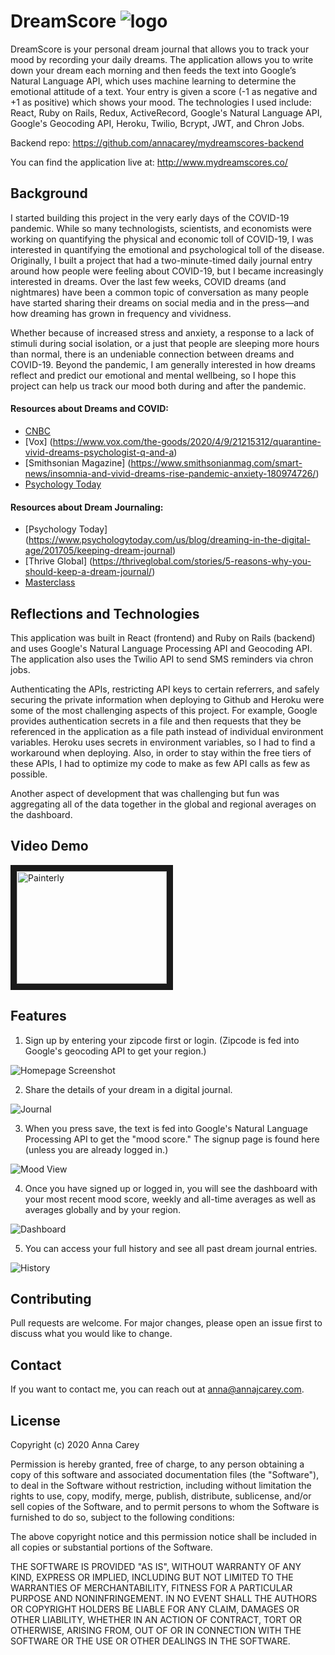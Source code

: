 # DreamScore ![logo](/public/icons/favicon-32x32.png "logo")

DreamScore is your personal dream journal that allows you to track your mood by recording your daily dreams. The application allows you to write down your dream each morning and then feeds the text into Google’s Natural Language API, which uses machine learning to determine the emotional attitude of a text. Your entry is given a score (-1 as negative and +1 as positive) which shows your mood. The technologies I used include: React, Ruby on Rails, Redux, ActiveRecord, Google's Natural Language API, Google's Geocoding API, Heroku, Twilio, Bcrypt, JWT, and Chron Jobs.

Backend repo: https://github.com/annacarey/mydreamscores-backend

You can find the application live at: http://www.mydreamscores.co/


## Background 

I started building this project in the very early days of the COVID-19 pandemic. While so many technologists, scientists, and economists were working on quantifying the physical and economic toll of COVID-19, I was interested in quantifying the emotional and psychological toll of the disease. Originally, I built a project that had a two-minute-timed daily journal entry around how people were feeling about COVID-19, but I became increasingly interested in dreams. Over the last few weeks, COVID dreams (and nightmares) have been a common topic of conversation as many people have started sharing their dreams on social media and in the press—and how dreaming has grown in frequency and vividness. 

Whether because of increased stress and anxiety, a response to a lack of stimuli during social isolation, or a just that people are sleeping more hours than normal, there is an undeniable connection between dreams and COVID-19. Beyond the pandemic, I am generally interested in how dreams reflect and predict our emotional and mental wellbeing, so I hope this project can help us track our mood both during and after the pandemic.

#### Resources about Dreams and COVID:
* [CNBC](https://www.cnbc.com/2020/04/03/why-youre-having-pandemic-related-nightmares-and-how-to-sleep-better.html)
* [Vox] (https://www.vox.com/the-goods/2020/4/9/21215312/quarantine-vivid-dreams-psychologist-q-and-a)
* [Smithsonian Magazine] (https://www.smithsonianmag.com/smart-news/insomnia-and-vivid-dreams-rise-pandemic-anxiety-180974726/)
* [Psychology Today](https://www.psychologytoday.com/us/blog/dreaming-in-the-digital-age/201705/keeping-dream-journal)

#### Resources about Dream Journaling:
* [Psychology Today] (https://www.psychologytoday.com/us/blog/dreaming-in-the-digital-age/201705/keeping-dream-journal)
* [Thrive Global] (https://thriveglobal.com/stories/5-reasons-why-you-should-keep-a-dream-journal/)
* [Masterclass](https://www.masterclass.com/articles/how-to-keep-a-dream-journal#how-to-keep-a-dream-journal)

## Reflections and Technologies

This application was built in React (frontend) and Ruby on Rails (backend) and uses Google's Natural Language Processing API and Geocoding API. The application also uses the Twilio API to send SMS reminders via chron jobs. 

Authenticating the APIs, restricting API keys to certain referrers, and safely securing the private information when deploying to Github and Heroku were some of the most challenging aspects of this project. For example, Google provides authentication secrets in a file and then requests that they be referenced in the application as a file path instead of individual environment variables. Heroku uses secrets in environment variables, so I had to find a workaround when deploying. Also, in order to stay within the free tiers of these APIs, I had to optimize my code to make as few API calls as few as possible. 

Another aspect of development that was challenging but fun was aggregating all of the data together in the global and regional averages on the dashboard.

## Video Demo

<a href="http://www.youtube.com/watch?feature=player_embedded&v=trBBewI8dcg
" target="_blank"><img src="http://img.youtube.com/vi/trBBewI8dcg/0.jpg" 
alt="Painterly" width="240" height="180" border="10" /></a>


## Features

1. Sign up by entering your zipcode first or login. (Zipcode is fed into Google's geocoding API to get your region.)

![Homepage Screenshot](/public/images/screenshots/Home.png "Homepage")

2. Share the details of your dream in a digital journal.

![Journal](public/images/screenshots/Journal.png "Journal") 

3. When you press save, the text is fed into Google's Natural Language Processing API to get the "mood score." The signup page is found here (unless you are already logged in.)

![Mood View](public/images/screenshots/Mood.png "Mood View")

4. Once you have signed up or logged in, you will see the dashboard with your most recent mood score, weekly and all-time averages as well as averages globally and by your region.

![Dashboard](public/images/screenshots/Dashboard.png "Dashboard")

5. You can access your full history and see all past dream journal entries.

![History](/public/images/screenshots/History.png "History")


## Contributing
Pull requests are welcome. For major changes, please open an issue first to discuss what you would like to change.

## Contact
If you want to contact me, you can reach out at anna@annajcarey.com.

## License

Copyright (c) 2020 Anna Carey

Permission is hereby granted, free of charge, to any person obtaining a copy of this software and associated documentation files (the "Software"), to deal in the Software without restriction, including without limitation the rights to use, copy, modify, merge, publish, distribute, sublicense, and/or sell copies of the Software, and to permit persons to whom the Software is furnished to do so, subject to the following conditions:

The above copyright notice and this permission notice shall be included in all copies or substantial portions of the Software.

THE SOFTWARE IS PROVIDED "AS IS", WITHOUT WARRANTY OF ANY KIND, EXPRESS OR IMPLIED, INCLUDING BUT NOT LIMITED TO THE WARRANTIES OF MERCHANTABILITY, FITNESS FOR A PARTICULAR PURPOSE AND NONINFRINGEMENT. IN NO EVENT SHALL THE AUTHORS OR COPYRIGHT HOLDERS BE LIABLE FOR ANY CLAIM, DAMAGES OR OTHER LIABILITY, WHETHER IN AN ACTION OF CONTRACT, TORT OR OTHERWISE, ARISING FROM, OUT OF OR IN CONNECTION WITH THE SOFTWARE OR THE USE OR OTHER DEALINGS IN THE SOFTWARE.

